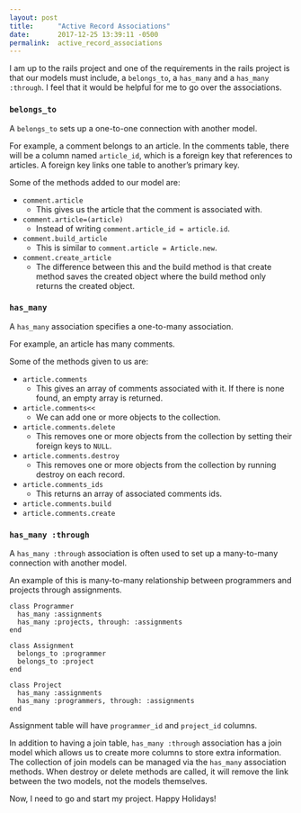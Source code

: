 ```yaml
---
layout: post
title:      "Active Record Associations"
date:       2017-12-25 13:39:11 -0500
permalink:  active_record_associations
---
```


I am up to the rails project and one of the requirements in the rails project is that our models must include, a `belongs_to`, a `has_many`  and a `has_many :through`.  I feel that it would be helpful for me to go over the associations. 

### ```belongs_to```

A `belongs_to` sets up a one-to-one connection with another model. 

For example, a comment belongs to an article. In the comments table, there will be a column named `article_id`, which is a foreign key that references to articles. A foreign key links one table to another’s primary key. 

Some of the methods added to our model are:
-	`comment.article`
    - This gives us the article that the comment is associated with.
-	`comment.article=(article)`  
    - Instead of writing `comment.article_id = article.id`.
-	`comment.build_article`
    - This is similar to `comment.article = Article.new`.
-	`comment.create_article`
    - The difference between this and the build method is that create method saves the created object where the build method only returns the created object.

### ```has_many```

A `has_many` association specifies a one-to-many association. 

For example, an article has many comments. 

Some of the methods given to us are:
-	`article.comments`  
    - This gives an array of comments associated with it. If there is none found, an empty array is returned.
-	`article.comments<<` 
    - We can add one or more objects to the collection.
- `article.comments.delete`  
    - This removes one or more objects from the collection by setting their foreign keys to `NULL`.
-	`article.comments.destroy` 
    - This removes one or more objects from the collection by running destroy on each record.
-	`article.comments_ids`  
    - This returns an array of associated comments ids.
-	`article.comments.build` 
-	`article.comments.create`


### ```has_many :through```

A `has_many :through` association is often used to set up a many-to-many connection with another model. 

An example of this is many-to-many relationship between programmers and projects through assignments. 

```
class Programmer
  has_many :assignments 
  has_many :projects, through: :assignments 
end 

class Assignment 
  belongs_to :programmer 
  belongs_to :project
end 

class Project 
  has_many :assignments 
  has_many :programmers, through: :assignments 
end 
```

Assignment table will have `programmer_id` and `project_id` columns. 

In addition to having a join table, `has_many :through` association has a join model which allows us to create more columns to store extra information. The collection of join models can be managed via the `has_many` association methods. When destroy or delete methods are called, it will remove the link between the two models, not the models themselves. 

Now, I need to go and start my project. Happy Holidays! 




